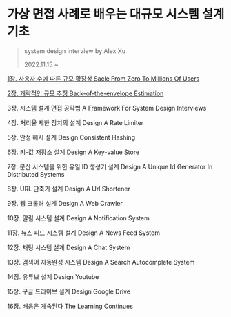 # 가상 면접 사례로 배우는 대규모 시스템 설계 기초

> system design interview by Alex Xu
>
> 2022.11.15 ~

[1장. 사용자 수에 따른 규모 확장성 Sacle From Zero To Millions Of Users](https://github.com/sungyujeon/TIL/tree/master/architecture/system-design-interview/chapter01)

[2장. 개략적인 규모 추정 Back-of-the-envelope Estimation](https://github.com/sungyujeon/TIL/tree/master/architecture/system-design-interview/chapter02)

3장. 시스템 설계 면접 공략법 A Framework For System Design Interviews

4장. 처리율 제한 장치의 설계 Design A Rate Limiter

5장. 안정 해시 설계 Design Consistent Hashing

6장. 키-값 저장소 설계 Design A Key-value Store

7장. 분산 시스템을 위한 유일 ID 생성기 설계 Design A Unique Id Generator In Distributed Systems

8장. URL 단축기 설계 Design A Url Shortener

9장. 웹 크롤러 설계 Design A Web Crawler

10장. 알림 시스템 설계 Design A Notification System

11장. 뉴스 피드 시스템 설계 Design A News Feed System

12장. 채팅 시스템 설계 Design A Chat System

13장. 검색어 자동완성 시스템 Design A Search Autocomplete System

14장. 유튜브 설계 Design Youtube

15장. 구글 드라이브 설계 Design Google Drive

16장. 배움은 계속된다 The Learning Continues